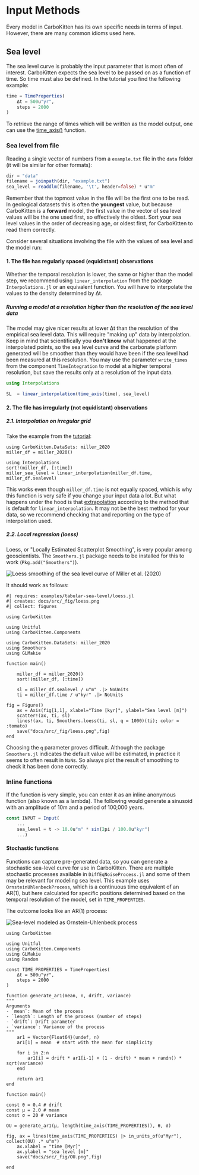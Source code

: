 # Input Methods

Every model in CarboKitten has its own specific needs in terms of input. However, there are many common idioms used here.

## Sea level 
The sea level curve is probably the input parameter that is most often of interest. CarboKitten expects the sea level to be passed on as a function of time. So time must also be defined. In the tutorial you find the following example:

```julia
time = TimeProperties(
	Δt = 500u"yr",
	steps = 2000
)
```
To retrieve the range of times which will be written as the model output, one can use the [time_axis()](@ref) function.

### Sea level from file

Reading a single vector of numbers from a `example.txt` file in the `data` folder (it will be similar for other formats):

```julia
dir = "data"
filename = joinpath(dir, "example.txt")
sea_level = readdlm(filename, '\t', header=false) * u"m"
```

Remember that the topmost value in the file will be the first one to be read. In geological datasets this is often the **youngest** value, but because CarboKitten is a **forward** model, the first value in the vector of sea level values will be the one used first, so effectively the oldest. Sort your sea level values in the order of decreasing age, or oldest first, for CarboKitten to read them correctly.

Consider several situations involving the file with the values of sea level and the model run:

#### 1. The file has regularly spaced (equidistant) observations

Whether the temporal resolution is lower, the same or higher than the model step, we recommend using `linear_interpolation` from the package `Interpolations.jl` or an equivalent function.
You will have to interpolate the values to the density determined by Δt. 

##### Running a model at a resolution higher than the resolution of the sea level data

The model may give nicer results at lower Δt than the resolution of the empirical sea level data. This will require "making up" data by interpolation. Keep in mind that scientifically you **don't know** what happened at the interpolated points, so the sea level curve and the carbonate platform generated will be smoother than they would have been if the sea level had been measured at this resolution. You may use the parameter `write_times` from the component `TimeIntegration` to model at a higher temporal resolution, but save the results only at a resolution of the input data.

```julia
using Interpolations

SL  = linear_interpolation(time_axis(time), sea_level)
```
#### 2. The file has irregularly (not equidistant) observations

##### 2.1. Interpolation on irregular grid

Take the example from the [tutorial](https://mindthegap-erc.github.io/CarboKitten.jl/dev/first_tutorial/):

```{julia}
using CarboKitten.DataSets: miller_2020
miller_df = miller_2020()

using Interpolations
sort!(miller_df, [:time])
miller_sea_level = linear_interpolation(miller_df.time, miller_df.sealevel)
```

This works even though `miller_df.time` is not equally spaced, which is why this function is very safe if you change your input data a lot. But what happens under the hood is that [extrapolation](https://juliamath.github.io/Interpolations.jl/latest/api/#Interpolations.linear_interpolation) according to the method that is default for `linear_interpolation`. It may not be the best method for your data, so we recommend checking that and reporting on the type of interpolation used.

##### 2.2. Local regression (loess)

Loess, or "Locally Estimated Scatterplot Smoothing", is very popular among geoscientists. The `Smoothers.jl` package needs to be installed for this to work (`Pkg.add("Smoothers")`). 

![Loess smoothing of the sea level curve of Miller et al. (2020)](fig/loess.png)

It should work as follows:

```{julia file=examples/tabular-sea-level/loess.jl}
#| requires: examples/tabular-sea-level/loess.jl
#| creates: docs/src/_fig/loess.png
#| collect: figures

using CarboKitten

using Unitful
using CarboKitten.Components

using CarboKitten.DataSets: miller_2020
using Smoothers
using GLMakie

function main()

    miller_df = miller_2020()
    sort!(miller_df, [:time])

    sl = miller_df.sealevel / u"m" .|> NoUnits
    ti = miller_df.time / u"kyr" .|> NoUnits

fig = Figure()
    ax = Axis(fig[1,1], xlabel="Time [kyr]", ylabel="Sea level [m]")
    scatter!(ax, ti, sl)
    lines!(ax, ti, Smoothers.loess(ti, sl, q = 1000)(ti); color = :tomato)
    save("docs/src/_fig/loess.png",fig)
end
```

Choosing the `q` parameter proves difficult. Although the package `Smoothers.jl` indicates the default value will be estimated, in practice it seems to often result in `NaN`s. So always plot the result of smoothing to check it has been done correctly.

### Inline functions

If the function is very simple, you can enter it as an inline anonymous function (also known as a lambda). The following would generate a sinusoid with an amplitude of 10m and a period of 100,000 years.

```julia
const INPUT = Input(
    ...
    sea_level = t -> 10.0u"m" * sin(2pi / 100.0u"kyr")
    ...)
```

#### Stochastic functions

Functions can capture pre-generated data, so you can generate a stochastic sea-level curve for use in CarboKitten. There are multiple stochastic processes available in `DiffEqNoiseProcess.jl` and some of them may be relevant for modeling sea level. This example uses `OrnsteinUhlenbeckProcess`, which is a continuous time equivalent of an AR(1), but here calculated for specific positions determined based on the temporal resolution of the model, set in `TIME_PROPERTIES`.

The outcome looks like an AR(1) process:

![Sea-level modeled as Ornstein-Uhlenbeck process](fig/OU.png)

```@example
using CarboKitten

using Unitful
using CarboKitten.Components
using GLMakie
using Random

const TIME_PROPERTIES = TimeProperties(
	Δt = 500u"yr",
	steps = 2000
)

function generate_ar1(mean, n, drift, variance)
"""
Arguments
- `mean`: Mean of the process
- `length`: Length of the process (number of steps)
- `drift`: Drift parameter
- `variance`: Variance of the process 
"""
    ar1 = Vector{Float64}(undef, n)
    ar1[1] = mean  # start with the mean for simplicity

    for i in 2:n
        ar1[i] = drift * ar1[i-1] + (1 - drift) * mean + randn() * sqrt(variance)
    end

    return ar1
end

function main()

const θ = 0.4 # drift
const μ = 2.0 # mean
const σ = 20 # variance

OU = generate_ar1(μ, length(time_axis(TIME_PROPERTIES)), θ, σ)

fig, ax = lines(time_axis(TIME_PROPERTIES) |> in_units_of(u"Myr"), collect(OU) .* u"m")
    ax.xlabel = "time [Myr]"
	ax.ylabel = "sea level [m]"
    save("docs/src/_fig/OU.png",fig)

end
```